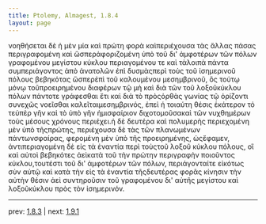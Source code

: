 ```yaml
---
title: Ptolemy, Almagest, 1.8.4
layout: page
---
```


νοηθήσεται δὲ ἡ μὲν μία καὶ πρώτη φορὰ καὶπεριέχουσα τὰς ἄλλας πάσας περιγραφομένη καὶ ὥσπερἀφοριζομένη ὑπὸ τοῦ δι' ἀμφοτέρων τῶν πόλων γραφομένου μεγίστου κύκλου περιαγομένου τε καὶ τὰλοιπὰ πάντα συμπεριάγοντος ἀπὸ ἀνατολῶν ἐπὶ δυσμὰςπερὶ τοὺς τοῦ ἰσημερινοῦ πόλους βεβηκότας ὥσπερἐπὶ τοῦ καλουμένου μεσημβρινοῦ, ὃς τούτῳ μόνῳ τοῦπροειρημένου διαφέρων τῷ μὴ καὶ διὰ τῶν τοῦ λοξοῦκύκλου πόλων πάντοτε γράφεσθαι ἔτι καὶ διὰ τὸ πρὸςὀρθὰς γωνίας τῷ ὁρίζοντι συνεχῶς νοεῖσθαι καλεῖταιμεσημβρινός, ἐπεὶ ἡ τοιαύτη θέσις ἑκάτερον τό τεὑπὲρ γῆν καὶ τὸ ὑπὸ γῆν ἡμισφαίριον διχοτομοῦσακαὶ τῶν νυχθημέρων τοὺς μέσους χρόνους περιέχει.ἡ δὲ δευτέρα καὶ πολυμερὴς περιεχομένη μὲν ὑπὸ τῆςπρώτης, περιέχουσα δὲ τὰς τῶν πλανωμένων πάντωνσφαίρας, φερομένη μὲν ὑπὸ τῆς προειρημένης, ὡςἔφαμεν, ἀντιπεριαγομένη δὲ εἰς τὰ ἐναντία περὶ τοὺςτοῦ λοξοῦ κύκλου πόλους, οἳ καὶ αὐτοὶ βεβηκότες ἀεὶκατὰ τοῦ τὴν πρώτην περιγραφὴν ποιοῦντος κύκλου,τουτέστι τοῦ δι' ἀμφοτέρων τῶν πόλων, περιάγονταίτε εἰκότως σὺν αὐτῷ καὶ κατὰ τὴν εἰς τὰ ἐναντία τῆςδευτέρας φορᾶς κίνησιν τὴν αὐτὴν θέσιν ἀεὶ συντηροῦσιν τοῦ γραφομένου δι' αὐτῆς μεγίστου καὶ λοξοῦκύκλου πρὸς τὸν ἰσημερινόν.

---

prev: [1.8.3](../1.8.3/) | next: [1.9.1](../1.9.1/)

